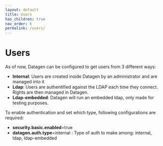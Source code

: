 ```yaml
---
layout: default
title: Users
has_children: true
nav_order: 6
permalink: /users/
---
```


# Users

As of now, Datagen can be configured to get users from 3 different ways:

- **Internal**: Users are created inside Datagen by an administrator and are managed into it
- **Ldap**: Users are authentified against the LDAP each time they connect. Rights are then managed in Datagen.
- **Ldap-embedded**: Datagen will run an embedded ldap, only made for testing purposes.


To enable authentication and set which type, following configurations are required:

- **security.basic.enabled**=true
- **datagen.auth.type**=internal : Type of auth to make among: internal, ldap, ldap-embedded